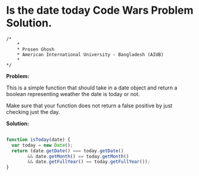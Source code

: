 # Is the date today Code Wars Problem Solution.

```
/*
    *
    * Prosen Ghosh
    * American International University - Bangladesh (AIUB)
    *
*/
```

**Problem:**

This is a simple function that should take in a date object and return a boolean representing weather the date is today or not.

Make sure that your function does not return a false positive by just checking just the day.


**Solution:**

```javascript

function isToday(date) {
  var today = new Date();
  return (date.getDate() === today.getDate() 
        && date.getMonth() == today.getMonth() 
        && date.getFullYear() == today.getFullYear());
}

```
